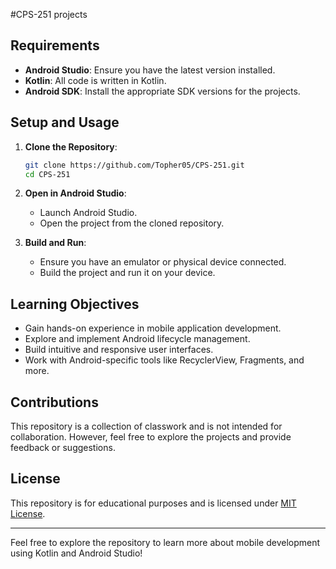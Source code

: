 #CPS-251 projects
## Requirements

- **Android Studio**: Ensure you have the latest version installed.
- **Kotlin**: All code is written in Kotlin.
- **Android SDK**: Install the appropriate SDK versions for the projects.

## Setup and Usage

1. **Clone the Repository**:
   ```bash
   git clone https://github.com/Topher05/CPS-251.git
   cd CPS-251
   ```

2. **Open in Android Studio**:
   - Launch Android Studio.
   - Open the project from the cloned repository.

3. **Build and Run**:
   - Ensure you have an emulator or physical device connected.
   - Build the project and run it on your device.

## Learning Objectives

- Gain hands-on experience in mobile application development.
- Explore and implement Android lifecycle management.
- Build intuitive and responsive user interfaces.
- Work with Android-specific tools like RecyclerView, Fragments, and more.

## Contributions

This repository is a collection of classwork and is not intended for collaboration. However, feel free to explore the projects and provide feedback or suggestions.

## License

This repository is for educational purposes and is licensed under [MIT License](LICENSE).

---

Feel free to explore the repository to learn more about mobile development using Kotlin and Android Studio!
